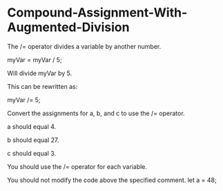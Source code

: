 # Compound-Assignment-With-Augmented-Division

The /= operator divides a variable by another number.

myVar = myVar / 5;

Will divide myVar by 5. 

This can be rewritten as:

myVar /= 5;

Convert the assignments for a, b, and c to use the /= operator.

a should equal 4.

b should equal 27.

c should equal 3.

You should use the /= operator for each variable.

You should not modify the code above the specified comment.
let a = 48;
